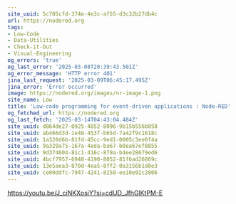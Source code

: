 ```yaml
---
site_uuid: 5c705cfd-374e-4e3c-af55-d3c32b27db4c
url: https://nodered.org
tags:
- Low-Code
- Data-Utilities
- Check-it-Out
- Visual-Engineering
og_errors: 'true'
og_last_error: '2025-03-08T20:39:43.501Z'
og_error_message: 'HTTP error 401'
jina_last_request: '2025-03-09T06:45:17.495Z'
jina_error: 'Error occurred'
image: https://nodered.org/images/nr-image-1.png
site_name: Low
title: 'Low-code programming for event-driven applications : Node-RED'
og_fetched_url: https://nodered.org
og_last_fetch: '2025-03-14T04:43:04.484Z'
site_uuid: d864de27-0925-4852-8096-9b15b556b058
site_uuid: ab466d3d-1e48-453f-b65d-7a42f9c1618c
site_uuid: 1a320d6b-81fd-45cc-9ed1-0005c3ee0f4a
site_uuid: 9a329a75-167a-4eda-ba67-b0ea67ef8855
site_uuid: 9d374604-81c1-416c-879a-b4ee28679ed6
site_uuid: 4bcf7957-6948-4190-8052-81f6ad26869c
site_uuid: 13e5aea3-870d-4ea5-8ff2-0a3156b1d8e3
site_uuid: ce00ddfc-7947-4241-8258-ee10e92c2806
---
```


https://youtu.be/J_ciNKXosiY?si=cdUD_JfhGlKtPM-E
